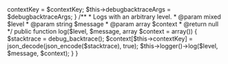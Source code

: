 <?php
namespace Logger\Extenders;

use Logger\Common\AbstractLoggerAware;
use Psr\Log\LoggerInterface;

class StacktraceExtender extends AbstractLoggerAware {
	/** @var string */
	private $contextKey;
	/** @var int|null */
	private $debugbacktraceArgs;

	/**
	 * @param LoggerInterface $logger
	 * @param string $contextKey
	 * @param int $debugbacktraceArgs
	 */
	public function __construct(LoggerInterface $logger, $contextKey = 'stacktrace', $debugbacktraceArgs = null) {
		parent::__construct($logger);

		if($debugbacktraceArgs === null) {
			$debugbacktraceArgs = DEBUG_BACKTRACE_IGNORE_ARGS;
		}

		$this->contextKey = $contextKey;
		$this->debugbacktraceArgs = $debugbacktraceArgs;
	}

	/**
	 * Logs with an arbitrary level.
	 * @param mixed $level
	 * @param string $message
	 * @param array $context
	 * @return null
	 */
	public function log($level, $message, array $context = array()) {
		$stacktrace = debug_backtrace();
		$context[$this->contextKey] = json_decode(json_encode($stacktrace), true);
		$this->logger()->log($level, $message, $context);
	}
}
